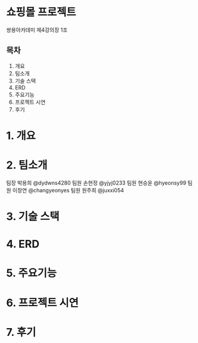 # 쇼핑몰 프로젝트
쌍용아카데미 제4강의장 1조

## 목차
1. 개요
2. 팀소개
3. 기술 스택
4. ERD
5. 주요기능
6. 프로젝트 시연
7. 후기

# 1. 개요


# 2. 팀소개
팀장  박용희 @dydwns4280
팀원  손현정 @yjyj0233
팀원  현승윤 @hyeonsy99
팀원  이창연 @changyeonyes
팀원  원주희 @juxxi054

# 3. 기술 스택

# 4. ERD

# 5. 주요기능

# 6. 프로젝트 시연

# 7. 후기







